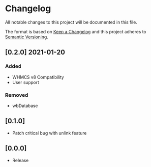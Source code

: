 # Changelog
All notable changes to this project will be documented in this file.

The format is based on [Keep a Changelog](http://keepachangelog.com/en/1.0.0/)
and this project adheres to [Semantic Versioning](http://semver.org/spec/v2.0.0.html).

## [0.2.0] 2021-01-20
### Added
- WHMCS v8 Compatibility
- User support

### Removed
- wbDatabase

## [0.1.0] 

- Patch critical bug with unlink feature

## [0.0.0] 

- Release


